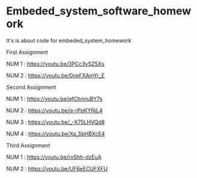 # Embeded_system_software_homework
It's is about code for embeded_system_homework

First Assignment

NUM 1 : https://youtu.be/3PCc3ySZ5Xs 

NUM 2 : https://youtu.be/0neFXAmYr_E


Second Assignment

NUM 1 : https://youtu.be/qfChnnuBY7s

NUM 2 : https://youtu.be/q-rPpKYNiL4

NUM 3 : https://youtu.be/_-X75LHVQd8

NUM 4 : https://youtu.be/Xa_5bHBXcE4


Third Assignment

NUM 1 : https://youtu.be/rxShh-dzEuA

NUM 2 : https://youtu.be/UF6eECUFXFU
